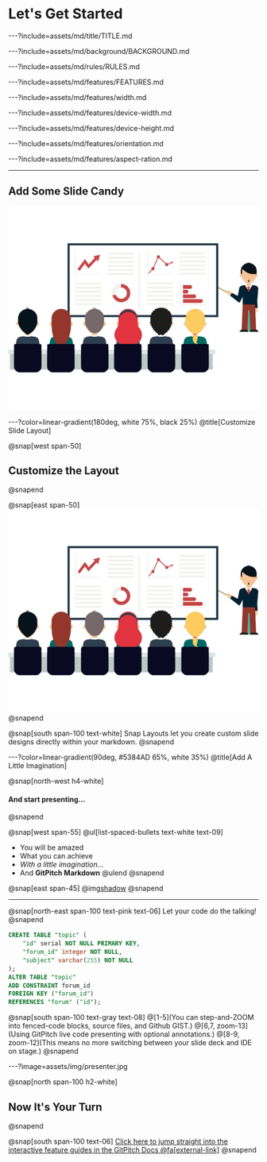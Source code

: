 # Let's Get Started

---?include=assets/md/title/TITLE.md

---?include=assets/md/background/BACKGROUND.md

---?include=assets/md/rules/RULES.md

---?include=assets/md/features/FEATURES.md

---?include=assets/md/features/width.md

---?include=assets/md/features/device-width.md

---?include=assets/md/features/device-height.md

---?include=assets/md/features/orientation.md

---?include=assets/md/features/aspect-ration.md

---

## Add Some Slide Candy

![IMAGE](assets/img/presentation.png)

---?color=linear-gradient(180deg, white 75%, black 25%)
@title[Customize Slide Layout]

@snap[west span-50]
## Customize the Layout
@snapend

@snap[east span-50]
![IMAGE](assets/img/presentation.png)
@snapend

@snap[south span-100 text-white]
Snap Layouts let you create custom slide designs directly within your markdown.
@snapend

---?color=linear-gradient(90deg, #5384AD 65%, white 35%)
@title[Add A Little Imagination]

@snap[north-west h4-white]
#### And start presenting...
@snapend

@snap[west span-55]
@ul[list-spaced-bullets text-white text-09]
- You will be amazed
- What you can achieve
- *With a little imagination...*
- And **GitPitch Markdown**
@ulend
@snapend

@snap[east span-45]
@img[shadow](assets/img/conference.png)
@snapend

---

@snap[north-east span-100 text-pink text-06]
Let your code do the talking!
@snapend

```sql zoom-18
CREATE TABLE "topic" (
    "id" serial NOT NULL PRIMARY KEY,
    "forum_id" integer NOT NULL,
    "subject" varchar(255) NOT NULL
);
ALTER TABLE "topic"
ADD CONSTRAINT forum_id
FOREIGN KEY ("forum_id")
REFERENCES "forum" ("id");
```

@snap[south span-100 text-gray text-08]
@[1-5](You can step-and-ZOOM into fenced-code blocks, source files, and Github GIST.)
@[6,7, zoom-13](Using GitPitch live code presenting with optional annotations.)
@[8-9, zoom-12](This means no more switching between your slide deck and IDE on stage.)
@snapend


---?image=assets/img/presenter.jpg

@snap[north span-100 h2-white]
## Now It's Your Turn
@snapend

@snap[south span-100 text-06]
[Click here to jump straight into the interactive feature guides in the GitPitch Docs @fa[external-link]](https://gitpitch.com/docs/getting-started/tutorial/)
@snapend
